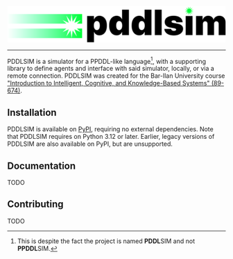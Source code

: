 <div align=center>
    <picture>
        <source srcset="./docs/_static/pddlsim-dark.svg" media="(prefers-color-scheme: dark)"/>
        <img alt="PDDLSIM logo" src="./docs/_static/pddlsim-light.svg"/>
    </picture>
    <hr/>
</div>

PDDLSIM is a simulator for a PPDDL-like language[^1], with a supporting library to define agents and interface with said simulator, locally, or via a remote connection. PDDLSIM was created for the Bar-Ilan University course ["Introduction to Intelligent, Cognitive, and Knowledge-Based Systems" (89-674)](https://u.cs.biu.ac.il/~kaminkg/teach/current/intsys/).

## Installation

PDDLSIM is available on [PyPI](https://pypi.org/project/pddlsim/), requiring no external dependencies. Note that PDDLSIM requires on Python 3.12 or later. Earlier, legacy versions of PDDLSIM are also available on PyPI, but are unsupported.

## Documentation
TODO

## Contributing
TODO

[^1]: This is despite the fact the project is named **PDDL**SIM and not **PPDDL**SIM.
[^2]: Some PDDL features, like those not featured in classical planning, are unsupported, and some extensions are present.
